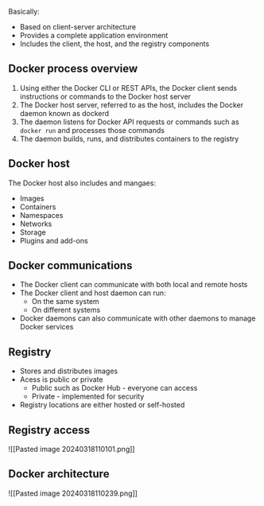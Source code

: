 Basically:
- Based on client-server architecture
- Provides a complete application environment
- Includes the client, the host, and the registry components
## Docker process overview
1. Using either the Docker CLI or REST APIs, the Docker client sends instructions or commands to the Docker host server
2. The Docker host server, referred to as the host, includes the Docker daemon known as dockerd 
3. The daemon listens for Docker API requests or commands such as `docker run` and processes those commands
4. The daemon builds, runs, and distributes containers to the registry
## Docker host
The Docker host also includes and mangaes:
- Images
- Containers
- Namespaces
- Networks
- Storage
- Plugins and add-ons
## Docker communications
- The Docker client can communicate with both local and remote hosts
- The Docker client and host daemon can run:
	- On the same system
	- On different systems
- Docker daemons can also communicate with other daemons to manage Docker services

## Registry
- Stores and distributes images
- Acess is public or private
	- Public such as Docker Hub - everyone can access
	- Private - implemented for security
- Registry locations are either hosted or self-hosted

## Registry access

![[Pasted image 20240318110101.png]]


## Docker architecture

![[Pasted image 20240318110239.png]]

